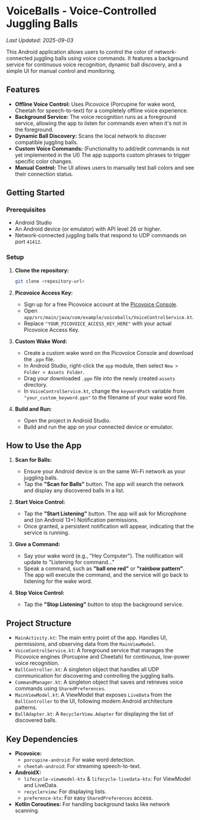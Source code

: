 # VoiceBalls - Voice-Controlled Juggling Balls

*Last Updated: 2025-09-03*

This Android application allows users to control the color of network-connected juggling balls using voice commands. It features a background service for continuous voice recognition, dynamic ball discovery, and a simple UI for manual control and monitoring.

## Features

*   **Offline Voice Control:** Uses Picovoice (Porcupine for wake word, Cheetah for speech-to-text) for a completely offline voice experience.
*   **Background Service:** The voice recognition runs as a foreground service, allowing the app to listen for commands even when it's not in the foreground.
*   **Dynamic Ball Discovery:** Scans the local network to discover compatible juggling balls.
*   **Custom Voice Commands:** (Functionality to add/edit commands is not yet implemented in the UI) The app supports custom phrases to trigger specific color changes.
*   **Manual Control:** The UI allows users to manually test ball colors and see their connection status.

## Getting Started

### Prerequisites

*   Android Studio
*   An Android device (or emulator) with API level 26 or higher.
*   Network-connected juggling balls that respond to UDP commands on port `41412`.

### Setup

1.  **Clone the repository:**
    ```bash
    git clone <repository-url>
    ```
2.  **Picovoice Access Key:**
    *   Sign up for a free Picovoice account at the [Picovoice Console](https://console.picovoice.ai/).
    *   Open `app/src/main/java/com/example/voiceballs/VoiceControlService.kt`.
    *   Replace `"YOUR_PICOVOICE_ACCESS_KEY_HERE"` with your actual Picovoice Access Key.

3.  **Custom Wake Word:**
    *   Create a custom wake word on the Picovoice Console and download the `.ppn` file.
    *   In Android Studio, right-click the `app` module, then select `New > Folder > Assets Folder`.
    *   Drag your downloaded `.ppn` file into the newly created `assets` directory.
    *   In `VoiceControlService.kt`, change the `keywordPath` variable from `"your_custom_keyword.ppn"` to the filename of your wake word file.

4.  **Build and Run:**
    *   Open the project in Android Studio.
    *   Build and run the app on your connected device or emulator.

## How to Use the App

1.  **Scan for Balls:**
    *   Ensure your Android device is on the same Wi-Fi network as your juggling balls.
    *   Tap the **"Scan for Balls"** button. The app will search the network and display any discovered balls in a list.

2.  **Start Voice Control:**
    *   Tap the **"Start Listening"** button. The app will ask for Microphone and (on Android 13+) Notification permissions.
    *   Once granted, a persistent notification will appear, indicating that the service is running.

3.  **Give a Command:**
    *   Say your wake word (e.g., "Hey Computer"). The notification will update to "Listening for command..."
    *   Speak a command, such as **"ball one red"** or **"rainbow pattern"**. The app will execute the command, and the service will go back to listening for the wake word.

4.  **Stop Voice Control:**
    *   Tap the **"Stop Listening"** button to stop the background service.

## Project Structure

*   `MainActivity.kt`: The main entry point of the app. Handles UI, permissions, and observing data from the `MainViewModel`.
*   `VoiceControlService.kt`: A foreground service that manages the Picovoice engines (Porcupine and Cheetah) for continuous, low-power voice recognition.
*   `BallController.kt`: A singleton object that handles all UDP communication for discovering and controlling the juggling balls.
*   `CommandManager.kt`: A singleton object that saves and retrieves voice commands using `SharedPreferences`.
*   `MainViewModel.kt`: A ViewModel that exposes `LiveData` from the `BallController` to the UI, following modern Android architecture patterns.
*   `BallAdapter.kt`: A `RecyclerView.Adapter` for displaying the list of discovered balls.

## Key Dependencies

*   **Picovoice:**
    *   `porcupine-android`: For wake word detection.
    *   `cheetah-android`: For streaming speech-to-text.
*   **AndroidX:**
    *   `lifecycle-viewmodel-ktx` & `lifecycle-livedata-ktx`: For ViewModel and LiveData.
    *   `recyclerview`: For displaying lists.
    *   `preference-ktx`: For easy `SharedPreferences` access.
*   **Kotlin Coroutines:** For handling background tasks like network scanning.
